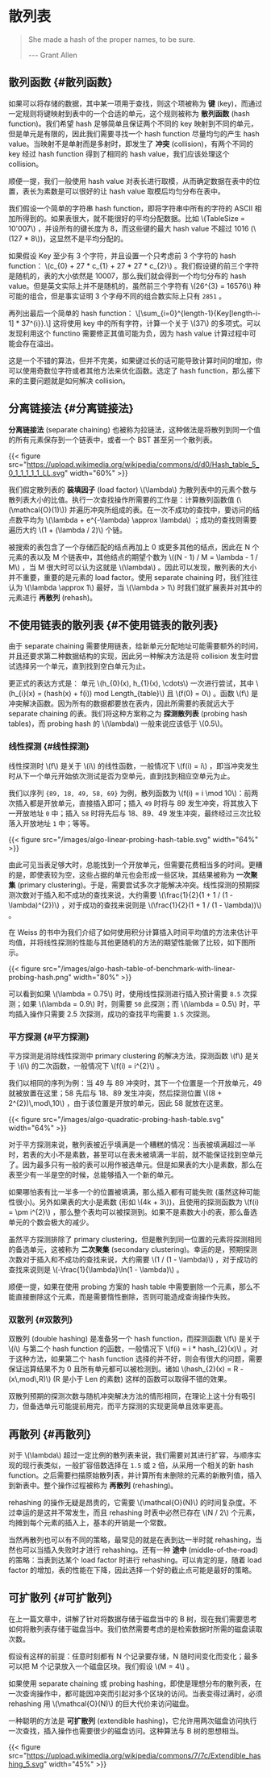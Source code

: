 # 散列表


> She made a hash of the proper names, to be sure.
>
> --- Grant Allen


## 散列函数 {#散列函数}

如果可以将存储的数据，其中某一项用于查找，则这个项被称为 **键** (key)，而通过一定规则将键映射到表中的一个合适的单元，这个规则被称为 **散列函数** (hash function)。我们希望 hash 足够简单且保证两个不同的 key 映射到不同的单元，但是单元是有限的，因此我们需要寻找一个 hash function 尽量均匀的产生 hash value。当映射不是单射而是多射时，即发生了 **冲突** (collision)，有两个不同的 key 经过 hash function 得到了相同的 hash value，我们应该处理这个 collision。

顺便一提，我们一般使用 hash value 对表长进行取模，从而确定数据在表中的位置，表长为素数是可以很好的让 hash value 取模后均匀分布在表中。

我们假设一个简单的字符串 hash function，即将字符串中所有的字符的 ASCII 相加所得到的。如果表很大，就不能很好的平均分配数据。比如 \\(TableSize = 10'007\\) ，并设所有的键长度为 8，而这些键的最大 hash value 不超过 1016 (\\(127 \* 8\\))，这显然不是平均分配的。

如果假设 Key 至少有 3 个字符，并且设置一个只考虑前 3 个字符的 hash function：
\\(c\_{0} + 27 \* c\_{1} + 27 \* 27 \* c\_{2}\\) 。我们假设键的前三个字符是随机的，表的大小依然是 10007，那么我们就会得到一个均匀分布的 hash value。但是英文实际上并不是随机的，虽然前三个字符有 \\(26^{3} = 16576\\) 种可能的组合，但是事实证明 3 个字母不同的组合数实际上只有 `2851` 。

再列出最后一个简单的 hash function： \\[\sum\_{i=0}^{length-1}{Key[length-i-1] \*
37^{i}}.\\] 这将使用 key 中的所有字符，计算一个关于 \\(37\\) 的多项式。可以发现利用这个 functino 需要修正其值可能为负，因为 hash value 计算过程中可能会存在溢出。

这是一个不错的算法，但并不完美，如果键过长的话可能导致计算时间的增加，你可以使用奇数位字符或者其他方法来优化函数。选定了 hash function，那么接下来的主要问题就是如何解决 collision。


## 分离链接法 {#分离链接法}

**分离链接法** (separate chaining) 也被称为拉链法，这种做法是将散列到同一个值的所有元素保存到一个链表中，或者一个 BST 甚至另一个散列表。

{{< figure src="https://upload.wikimedia.org/wikipedia/commons/d/d0/Hash_table_5_0_1_1_1_1_1_LL.svg" width="60%" >}}

我们假定散列表的 **装填因子** (load factor) \\(\lambda\\) 为散列表中的元素个数与散列表大小的比值。执行一次查找操作所需要的工作是：计算散列函数值 (\\(\mathcal{O}(1)\\)) 并遍历冲突所组成的表。在一次不成功的查找中，要访问的结点数平均为 \\(\lambda + e^{-\lambda} \approx \lambda\\) ；成功的查找则需要遍历大约 \\(1 + (\lambda / 2)\\) 个链。

被搜索的表包含了一个存储匹配的结点再加上 0 或更多其他的结点，因此在 N 个元素的表以及 M 个链表中，其他结点的期望个数为 \\((N - 1) / M = \lambda - 1 / M\\) ，当 M 很大时可以认为这就是 \\(\lambda\\) 。因此可以发现，散列表的大小并不重要，重要的是元素的 load
factor。使用 separate chaining 时，我们往往认为 \\(\lambda \approx 1\\) 最好，当 \\(\lambda > 1\\) 时我们就扩展表并对其中的元素进行 **再散列** (rehash)。


## 不使用链表的散列表 {#不使用链表的散列表}

由于 separate chaining 需要使用链表，给新单元分配地址可能需要额外的时间，并且还要求第二种数据结构的实现，因此另一种解决方法是将 collision 发生时尝试选择另一个单元，直到找到空白单元为止。

更正式的表达方式是： 单元 \\(h\_{0}(x), h\_{1}(x), \cdots\\) 一次进行尝试，其中 \\(h\_{i}(x) =
(hash(x) + f(i)) mod Length\_{table}\\) 且 \\(f(0) = 0\\) 。函数 \\(f\\) 是冲突解决函数。因为所有的数据都要放在表内，因此所需要的表就远大于 separate chaining 的表。我们将这种方案称之为 **探测散列表** (probing hash tables)，而 probing hash 的 \\(\lambda\\) 一般来说应该低于 \\(0.5\\)。


### 线性探测 {#线性探测}

线性探测时 \\(f\\) 是关于 \\(i\\) 的线性函数，一般情况下 \\(f(i) = i\\) ，即当冲突发生时从下一个单元开始依次测试是否为空单元，直到找到相应空单元为止。

我们以序列 `{89, 18, 49, 58, 69}` 为例，散列函数为 \\(f(i) = i \mod 10\\)：前两次插入都是开放单元，直接插入即可；插入 `49` 时将与 89 发生冲突，将其放入下一开放地址
`0` 中；插入 `58` 时将先后与 18、89、49 发生冲突，最终经过三次比较落入开放地址 `1` 中；等等。

{{< figure src="/images/algo-linear-probing-hash-table.svg" width="64%" >}}

由此可见当表足够大时，总能找到一个开放单元，但需要花费相当多的时间。更糟的是，即使表较为空，这些占据的单元也会形成一些区块，其结果被称为 **一次聚集** (primary
clustering)。于是，需要尝试多次才能解决冲突。线性探测的预期探测次数对于插入和不成功的查找来说，大约需要 \\(\frac{1}{2}(1 + 1 / (1 - \lambda)^{2})\\) ，对于成功的查找来说则是 \\(\frac{1}{2}(1 + 1 / (1 - \lambda))\\) 。

在 Weiss 的书中为我们介绍了如何使用积分计算插入时间平均值的方法来估计平均值，并将线性探测的性能与其他更随机的方法的期望性能做了比较，如下图所示。

{{< figure src="/images/algo-hash-table-of-benchmark-with-linear-probing-hash.png" width="80%" >}}

可以看到如果 \\(\lambda = 0.75\\) 时，使用线性探测进行插入预计需要 `8.5` 次探测；如果 \\(\lambda =
0.9\\) 时，则需要 `50` 此探测；而 \\(\lambda = 0.5\\) 时，平均插入操作只需要 2.5 次探测，成功的查找平均需要 `1.5` 次探测。


### 平方探测 {#平方探测}

平方探测是消除线性探测中 primary clustering 的解决方法，探测函数 \\(f\\) 是关于 \\(i\\)
的二次函数，一般情况下 \\(f(i) = i^{2}\\) 。

我们以相同的序列为例：当 49 与 89 冲突时，其下一个位置是一个开放单元，49 就被放置在这里；58 先后与 18、89 发生冲突，然后探测位置 \\((8 + 2^{2})\\,mod\\,10\\) ，由于该位置是开放的单元，因此 58 就放在这里。

{{< figure src="/images/algo-quadratic-probing-hash-table.svg" width="64%" >}}

对于平方探测来说，散列表被近乎填满是一个糟糕的情况：当表被填满超过一半时，若表的大小不是素数，甚至可以在表未被填满一半前，就不能保证找到空单元了。因为最多只有一般的表可以用作被选单元。但是如果表的大小是素数，那么在表至少有一半是空的时候，总能够插入一个新的单元。

如果哪怕表有比一半多一个的位置被填满，那么插入都有可能失败 (虽然这种可能性很小)。另外如果表的大小是素数 (形如 \\(4k + 3\\))，且使用的探测函数为 \\(f(i) = \pm i^{2}\\) ，那么整个表均可以被探测到。如果不是素数大小的表，那么备选单元的个数会极大的减少。

虽然平方探测排除了 primary clustering，但是散列到同一位置的元素将探测相同的备选单元，这被称为 **二次聚集** (secondary clustering)。幸运的是，预期探测次数对于插入和不成功的查找来说，大约需要 \\(1 / (1 - \lambda)\\) ，对于成功的查找来说则是
\\(-\frac{1}{\lambda}\ln(1 - \lambda)\\) 。

顺便一提，如果在使用 probing 方案的 hash table 中需要删除一个元素，那么不能直接删除这个元素，而是需要惰性删除，否则可能造成查询操作失败。


### 双散列 {#双散列}

双散列 (double hashing) 是准备另一个 hash function，而探测函数 \\(f\\) 是关于 \\(i\\) 与第二个 hash function 的函数，一般情况下 \\(f(i) = i \* hash\_{2}(x)\\) 。对于这种方法，如果第二个 hash function 选择的并不好，则会有很大的问题，需要保证运算结果不为 0
且所有单元都可以被检测到。诸如 \\(hash\_{2}(x) = R - (x\\,mod\\,R)\\) (R 是小于 Len 的素数) 这样的函数可以取得不错的效果。

双散列预期的探测次数与随机冲突解决方法的情形相同，在理论上这十分有吸引力，但备选单元可能提前用完，而平方探测的实现更简单且效率更高。


## 再散列 {#再散列}

对于 \\(\lambda\\) 超过一定比例的散列表来说，我们需要对其进行扩容，与顺序实现的现行表类似，一般扩容倍数选择在 `1.5` 或 `2` 倍，从采用一个相关的新 hash function。之后需要扫描原始散列表，并计算所有未删除的元素的新散列值，插入到新表中。整个操作过程被称为
**再散列** (rehashing)。

rehashing 的操作无疑是昂贵的，它需要 \\(\mathcal{O}(N)\\) 的时间复杂度。不过幸运的是这并不常发生，而且 rehashing 时表中必然已存在 \\(N / 2\\) 个元素，均摊到每个元素的插入上，基本的开销是一个常数。

当然再散列也可以有不同的策略，最常见的就是在表到达一半时就 rehashing，当然也可以当插入失败时才进行 rehashing。还有一种 **途中** (middle-of-the-road) 的策略：当表到达某个 load factor 时进行 rehashing。可以肯定的是，随着 load factor 的增加，表的性能在下降，因此选择一个好的截止点可能是最好的策略。


## 可扩散列 {#可扩散列}

在上一篇文章中，讲解了针对将数据存储于磁盘当中的 B 树，现在我们需要思考如何将散列表存储于磁盘当中。我们依然需要考虑的是检索数据时所需的磁盘读取次数。

假设有这样的前提：任意时刻都有 N 个记录要存储，N 随时间变化而变化；最多可以把 M
个记录放入一个磁盘区块。我们假设 \\(M = 4\\) 。

如果使用 separate chaining 或 probing hashing，即使是理想分布的散列表，在一次查询操作中，都可能因冲突而引起对多个区块的访问。当表变得过满时，必须 rehashing 用
\\(\mathcal{O}(N)\\) 的巨大代价来访问磁盘。

一种聪明的方法是 **可扩散列** (extendible hashing)，它允许用两次磁盘访问执行一次查找，插入操作也需要很少的磁盘访问。这种算法与 B 树的思想相当。

{{< figure src="https://upload.wikimedia.org/wikipedia/commons/7/7c/Extendible_hashing_5.svg" width="45%" >}}


